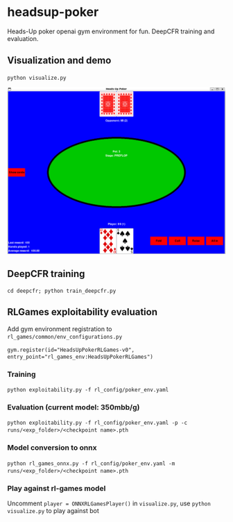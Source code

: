 # headsup-poker
Heads-Up poker openai gym environment for fun. DeepCFR training and evaluation.  

## Visualization and demo

`python visualize.py`

![Screenshot](https://github.com/romaf5/headsup-poker/blob/main/imgs/headsup-test.jpg?raw=true)


## DeepCFR training 

`cd deepcfr; python train_deepcfr.py`

## RLGames exploitability evaluation

Add gym environment registration to `rl_games/common/env_configurations.py`

```
gym.register(id="HeadsUpPokerRLGames-v0", entry_point="rl_games_env:HeadsUpPokerRLGames")
```

### Training
`python exploitability.py -f rl_config/poker_env.yaml`

### Evaluation (current model: 350mbb/g)
`python exploitability.py -f rl_config/poker_env.yaml -p -c runs/<exp_folder>/<checkpoint name>.pth`

### Model conversion to onnx
`python rl_games_onnx.py -f rl_config/poker_env.yaml -m runs/<exp_folder>/<checkpoint name>.pth`

### Play against rl-games model
Uncomment `player = ONNXRLGamesPlayer()` in `visualize.py`, use `python visualize.py` to play against bot